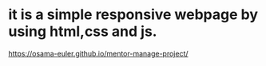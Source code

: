 # it is a simple responsive webpage by using html,css and js.
https://osama-euler.github.io/mentor-manage-project/
